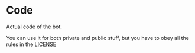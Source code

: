 # Code
Actual code of the bot.

You can use it for both private and public stuff, but you have to obey all the rules in the [LICENSE](LICENSE.md)
